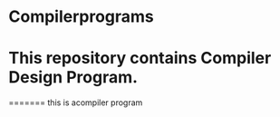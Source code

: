 # Compilerprograms
This repository contains Compiler Design Program.
=======
=======
this is acompiler program 

